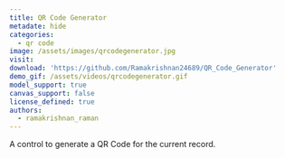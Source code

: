 ```yaml
---
title: QR Code Generator
metadate: hide
categories:
  - qr code
image: /assets/images/qrcodegenerator.jpg
visit: 
download: 'https://github.com/Ramakrishnan24689/QR_Code_Generator'
demo_gif: /assets/videos/qrcodegenerator.gif 
model_support: true
canvas_support: false
license_defined: true
authors:
  - ramakrishnan_raman
---
```


A control to generate a QR Code for the current record.
